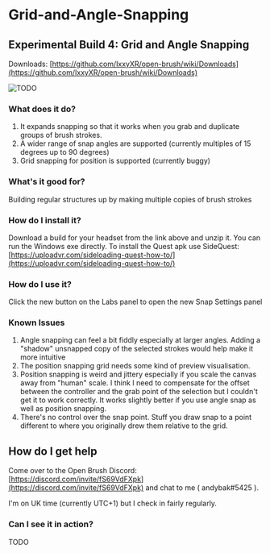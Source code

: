 # Grid-and-Angle-Snapping

## Experimental Build 4: Grid and Angle Snapping

Downloads: [https://github.com/IxxyXR/open-brush/wiki/Downloads](https://github.com/IxxyXR/open-brush/wiki/Downloads)

![TODO](https://cdn.discordapp.com/attachments/804251582715265034/846812293177933894/2021-05-25_19-06-31.gif)

### What does it do?

1. It expands snapping so that it works when you grab and duplicate groups of brush strokes.
2. A wider range of snap angles are supported \(currently multiples of 15 degrees up to 90 degrees\)
3. Grid snapping for position is supported \(currently buggy\)

### What's it good for?

Building regular structures up by making multiple copies of brush strokes

### How do I install it?

Download a build for your headset from the link above and unzip it. You can run the Windows exe directly. To install the Quest apk use SideQuest: [https://uploadvr.com/sideloading-quest-how-to/](https://uploadvr.com/sideloading-quest-how-to/)

### How do I use it?

Click the new button on the Labs panel to open the new Snap Settings panel

### Known Issues

1. Angle snapping can feel a bit fiddly especially at larger angles. Adding a "shadow" unsnapped copy of the selected strokes would help make it more intuitive
2. The position snapping grid needs some kind of preview visualisation.
3. Position snapping is weird and jittery especially if you scale the canvas away from "human" scale. I think I need to compensate for the offset between the controller and the grab point of the selection but I couldn't get it to work correctly. It works slightly better if you use angle snap as well as position snapping.
4. There's no control over the snap point. Stuff you draw snap to a point different to where you originally drew them relative to the grid. 

## How do I get help

Come over to the Open Brush Discord: [https://discord.com/invite/fS69VdFXpk](https://discord.com/invite/fS69VdFXpk) and chat to me \( andybak\#5425 \).

I'm on UK time \(currently UTC+1\) but I check in fairly regularly.

### Can I see it in action?

TODO

